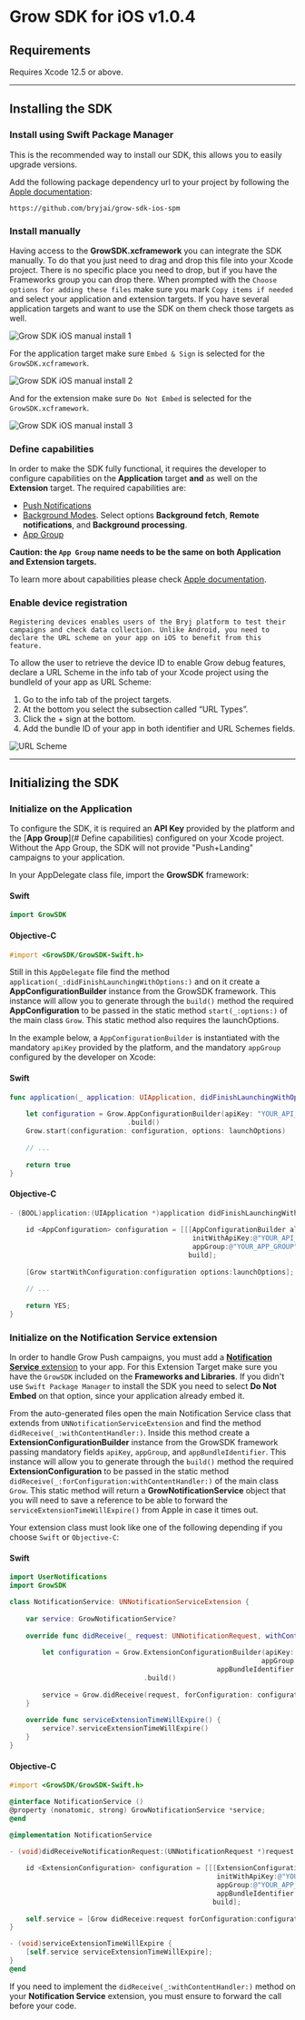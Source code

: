 # Grow SDK for iOS v1.0.4

## Requirements

Requires Xcode 12.5 or above.

---

## Installing the SDK

### Install using Swift Package Manager

This is the recommended way to install our SDK, this allows you to easily upgrade versions.

Add the following package dependency url to your project by following the [Apple documentation](https://developer.apple.com/documentation/swift_packages/adding_package_dependencies_to_your_app):

```
https://github.com/bryjai/grow-sdk-ios-spm
```


### Install manually

Having access to the **GrowSDK.xcframework**  you can integrate the SDK manually. To do that you just need to drag and drop this file into your Xcode project. There is no specific place you need to drop, but if you have the Frameworks group you can drop there. When prompted with the `Choose options for adding these files` make sure you mark `Copy items if needed` and select your application and extension targets. If you have several application targets and want to use the SDK on them check those targets as well.

![Grow SDK iOS manual install 1](https://bryj-sdks.s3.eu-west-1.amazonaws.com/grow/docs/iOS/manual_step_1.png)

For the application target make sure `Embed & Sign` is selected for the `GrowSDK.xcframework`.

![Grow SDK iOS manual install 2](https://bryj-sdks.s3.eu-west-1.amazonaws.com/grow/docs/iOS/manual_step_2.png)

And for the extension make sure `Do Not Embed` is selected for the `GrowSDK.xcframework`.

![Grow SDK iOS manual install 3](https://bryj-sdks.s3.eu-west-1.amazonaws.com/grow/docs/iOS/manual_step_3.png)


### Define capabilities

In order to make the SDK fully functional, it requires the developer to configure capabilities on the **Application** target **and** as well on the **Extension** target. The required capabilities are:

- [Push Notifications](https://developer.apple.com/documentation/usernotifications/registering_your_app_with_apns)
- [Background Modes](https://developer.apple.com/documentation/xcode/configuring-background-execution-modes). Select options **Background fetch**, **Remote notifications**, and **Background processing**.
- [App Group](https://developer.apple.com/documentation/xcode/configuring-app-groups)


**Caution: the `App Group` name needs to be the same on both Application and Extension targets.**

To learn more about capabilities please check [Apple documentation](https://developer.apple.com/documentation/xcode/capabilities).

### Enable device registration

```
Registering devices enables users of the Bryj platform to test their campaigns and check data collection. Unlike Android, you need to declare the URL scheme on your app on iOS to benefit from this feature.
```

To allow the user to retrieve the device ID to enable Grow debug features, declare a URL Scheme in the info tab of your Xcode project using the bundleId of your app as URL Scheme:

1. Go to the info tab of the project targets.
2. At the bottom you select the subsection called “URL Types”.
3. Click the + sign at the bottom.
4. Add the bundle ID of your app in both identifier and URL Schemes fields.

![URL Scheme](https://bryj-sdks.s3.eu-west-1.amazonaws.com/grow/docs/iOS/url_scheme.png)

---

## Initializing the SDK

### Initialize on the Application

To configure the SDK, it is required an **API Key** provided by the platform and the [**App Group**](# Define capabilities) configured on your Xcode project. Without the App Group, the SDK will not provide "Push+Landing" campaigns to your application.

In your AppDelegate class file, import the **GrowSDK** framework:

#### Swift
```swift
import GrowSDK
```

#### Objective-C
```objective-c
#import <GrowSDK/GrowSDK-Swift.h>
```

Still in this `AppDelegate` file find the method `application(_:didFinishLaunchingWithOptions:)` and on it create a **AppConfigurationBuilder** instance from the GrowSDK framework. This instance will allow you to generate through the `build()` method the required **AppConfiguration** to be passed in the static method `start(_:options:)` of the main class `Grow`. This static method also requires the launchOptions.

In the example below, a `AppConfigurationBuilder` is instantiated with the mandatory `apiKey` provided by the platform, and the mandatory `appGroup` configured by the developer on Xcode:

#### Swift
```swift
func application(_ application: UIApplication, didFinishLaunchingWithOptions launchOptions: [UIApplication.LaunchOptionsKey: Any]?) -> Bool {
    
    let configuration = Grow.AppConfigurationBuilder(apiKey: "YOUR_API_KEY", appGroup: "YOUR_APP_GROUP")
                             .build()
    Grow.start(configuration: configuration, options: launchOptions)
    
    // ...
    
    return true
}
```

#### Objective-C
```objective-c
- (BOOL)application:(UIApplication *)application didFinishLaunchingWithOptions:(NSDictionary *)launchOptions {
    
    id <AppConfiguration> configuration = [[[AppConfigurationBuilder alloc]
                                             initWithApiKey:@"YOUR_API_KEY"
                                             appGroup:@"YOUR_APP_GROUP"]
                                            build];
    
    [Grow startWithConfiguration:configuration options:launchOptions];
    
    // ...
    
    return YES;
}
```


### Initialize on the Notification Service extension

In order to handle Grow Push campaigns, you must add a [**Notification Service** extension](https://developer.apple.com/documentation/usernotifications/modifying_content_in_newly_delivered_notifications) to your app. For this Extension Target make sure you have the `GrowSDK` included on the **Frameworks and Libraries**. If you didn't use `Swift Package Manager` to install the SDK you need to select **Do Not Embed** on that option, since your application already embed it.

From the auto-generated files open the main Notification Service class that extends from `UNNotificationServiceExtension` and find the method `didReceive(_:withContentHandler:)`. Inside this method create a **ExtensionConfigurationBuilder** instance from the GrowSDK framework passing mandatory fields `apiKey`, `appGroup`, and `appBundleIdentifier`. This instance will allow you to generate through the `build()` method the required **ExtensionConfiguration** to be passed in the static method `didReceive(_:forConfiguration:withContentHandler:)` of the main class `Grow`. This static method will return a **GrowNotificationService** object that you will need to save a reference to be able to forward the `serviceExtensionTimeWillExpire()` from Apple in case it times out. 

Your extension class must look like one of the following depending if you choose `Swift` or `Objective-C`:

#### Swift
```swift
import UserNotifications
import GrowSDK

class NotificationService: UNNotificationServiceExtension {
    
    var service: GrowNotificationService?
    
    override func didReceive(_ request: UNNotificationRequest, withContentHandler contentHandler: @escaping (UNNotificationContent) -> Void) {
        
        let configuration = Grow.ExtensionConfigurationBuilder(apiKey: "YOUR_API_KEY",
                                                              appGroup: "YOUR_APP_GROUP",
                                                   appBundleIdentifier: "YOUR_APP_BUNDLE_IDENTIFIER")
                                 .build()
                                 
        service = Grow.didReceive(request, forConfiguration: configuration, withContentHandler: contentHandler)
    }
    
    override func serviceExtensionTimeWillExpire() {
        service?.serviceExtensionTimeWillExpire()
    }
}
```

#### Objective-C
```objective-c
#import <GrowSDK/GrowSDK-Swift.h>

@interface NotificationService ()
@property (nonatomic, strong) GrowNotificationService *service;
@end

@implementation NotificationService
    
- (void)didReceiveNotificationRequest:(UNNotificationRequest *)request withContentHandler:(void (^)(UNNotificationContent * _Nonnull))contentHandler {

    id <ExtensionConfiguration> configuration = [[[ExtensionConfigurationBuilder alloc]
                                                   initWithApiKey:@"YOUR_API_KEY"
                                                   appGroup:@"YOUR_APP_GROUP"
                                                   appBundleIdentifier:@"YOUR_APP_BUNDLE_IDENTIFIER"]
                                                  build];
    
    self.service = [Grow didReceive:request forConfiguration:configuration withContentHandler:contentHandler];
}

- (void)serviceExtensionTimeWillExpire {
    [self.service serviceExtensionTimeWillExpire];
}
@end
```

If you need to implement the `didReceive(_:withContentHandler:)` method on your **Notification Service** extension, you must ensure to forward the call before your code.
